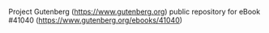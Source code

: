 Project Gutenberg (https://www.gutenberg.org) public repository for eBook #41040 (https://www.gutenberg.org/ebooks/41040)
